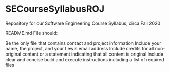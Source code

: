 # SECourseSyllabusROJ
Repository for our Software Engineering Course Syllabus, circa Fall 2020

README.md File should:

Be the only file that contains contact and project information
Include your name, the project, and your Lewis email address
Include credits for all non-original content or a statement indicating that all content is original
Include clear and concise build and execute instructions including a list of required files
